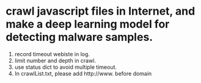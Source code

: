 # crawl javascript files in Internet, and make a deep learning model for detecting malware samples.
1. record timeout webiste in log.
2. limit number and depth in crawl.
3. use status dict to avoid multiple timeout.
4. In crawlList.txt, please add http://www. before domain